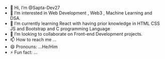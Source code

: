 - 👋 Hi, I’m @Sapta-Dev27
- 👀 I’m interested in Web Development , Web3 , Machine Learning and DSA.
- 🌱 I’m currently learning  React with having prior knowledge in HTML CSS JS and Bootstrap and C programming  Language
- 💞️ I’m looking to collaborate on Front-end Development projects.
- 📫 How to reach me ...
- 😄 Pronouns: ...He/Him
- ⚡ Fun fact: ...

<!---
Sapta-Dev27/Sapta-Dev27 is a ✨ special ✨ repository because its `README.md` (this file) appears on your GitHub profile.
You can click the Preview link to take a look at your changes.
--->

